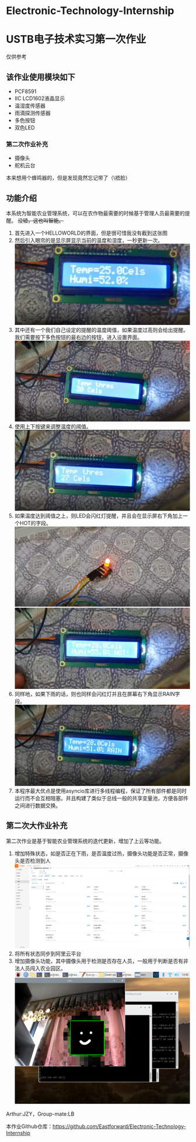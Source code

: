 # Electronic-Technology-Internship
# USTB电子技术实习第一次作业
仅供参考
## 该作业使用模块如下
* PCF8591
* IIC LCD1602液晶显示
* 温湿度传感器
* 雨滴探测传感器
* 多色按钮
* 双色LED
### 第二次作业补充
* 摄像头
* 舵机云台

本来想用个蜂鸣器的，但是发现竟然忘记带了（\捂脸）
## 功能介绍
本系统为智能农业管理系统，可以在农作物最需要的时候基于管理人员最需要的提醒。
~~没错，这也叫智能。~~
1. 首先进入一个HELLOWORLD的界面，但是很可惜我没有截到这张图
2. 然后引入眼帘的是显示屏显示当前的温度和湿度，一秒更新一次。![img.png](img.png)
3. 其中还有一个我们自己设定的提醒的温度阈值，如果温度过高则会给出提醒。我们需要按下多色按钮的最右边的按钮，进入设置界面。![img_1.png](img_1.png)
4. 使用上下按键来调整温度的阈值。![img_2.png](img_2.png)
5. 如果温度达到阈值之上，则LED会闪红灯提醒，并且会在显示屏右下角加上一个HOT的字段。![img_3.png](img_3.png)![img_4.png](img_4.png)
6. 同样地，如果下雨的话，则也同样会闪红灯并且在屏幕右下角显示RAIN字段。![img_5.png](img_5.png)
7. 本程序最大优点是使用asyncio库进行多线程编程，保证了所有部件都是同时运行而不会互相阻塞。并且构建了类似于总线一般的共享变量池，方便各部件之间进行数据交换。


## 第二次大作业补充
第二次作业是基于智能农业管理系统的迭代更新，增加了上云等功能。
1. 增加特殊状态，如是否正在下雨，是否温度过热，摄像头功能是否正常，摄像头是否检测到人![img_6.png](img_6.png)
2. 将所有状态同步到阿里云平台
3. 增加摄像头功能，其中摄像头用于检测是否存在人员，一般用于判断是否有非法人员闯入农业园区。![img_7.png](img_7.png)

Arthur:JZY，Group-mate:LB


本作业Github仓库：https://github.com/Eastforward/Electronic-Technology-Internship